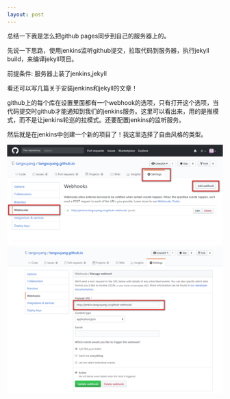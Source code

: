 ```yaml
---
layout: post
---
```


总结一下我是怎么把github pages同步到自己的服务器上的。  

先说一下思路，使用jenkins监听github提交，拉取代码到服务器，执行jekyll build，来编译jekyll项目。  

前提条件:
服务器上装了jenkins,jekyll

看还可以写几篇关于安装jenkins和jekyll的文章！  

github上的每个库在设置里面都有一个webhook的选项，只有打开这个选项，当代码提交时github才能通知到我们的jenkins服务。这里可以看出来，用的是推模式，而不是让jenkins轮巡的拉模式。还要配置jenkins的监听服务。  

然后就是在jenkins中创建一个新的项目了！我这里选择了自由风格的类型。  

![](../images/2018-03-27_webhooks01.png)  
![](../images/2018-03-27_webhooks02.png)